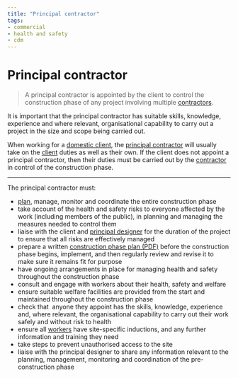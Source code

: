 ```yaml
---
title: "Principal contractor"
tags: 
- commercial
- health and safety
- cdm
---
```

# Principal contractor
> A principal contractor is appointed by the client to control the construction phase of any project involving multiple [contractors](notes/Contractor.md). 

It is important that the principal contractor has suitable skills, knowledge, experience and where relevant, organisational capability to carry out a project in the size and scope being carried out.

When working for a [domestic client](notes/Domestic%20client.md), the [principal contractor](notes/Principal%20contractor.md) will usually take on the [client](notes/Commercial%20client.md) duties as well as their own. If the client does not appoint a principal contractor, then their duties must be carried out by the [contractor](notes/Contractor.md) in control of the construction phase.

---
The principal contractor must:

-   [plan](https://www.hse.gov.uk/construction/safetytopics/planning.htm), manage, monitor and coordinate the entire construction phase
-   take account of the health and safety risks to everyone affected by the work (including members of the public), in planning and managing the measures needed to control them
-   liaise with the client and [principal designer](notes/Principal%20designer.md) for the duration of the project to ensure that all risks are effectively managed
-   prepare a written [construction phase plan (PDF)](https://www.hse.gov.uk/pubns/cis80.pdf) before the construction phase begins, implement, and then regularly review and revise it to make sure it remains fit for purpose
-   have ongoing arrangements in place for managing health and safety throughout the construction phase
-   consult and engage with workers about their health, safety and welfare
-   ensure suitable welfare facilities are provided from the start and maintained throughout the construction phase
-   check that  anyone they appoint has the skills, knowledge, experience and, where relevant, the organisational capability to carry out their work safely and without risk to health
-   ensure all [workers](https://www.hse.gov.uk/construction/cdm/2015/workers.htm) have site-specific inductions, and any further information and training they need
-   take steps to prevent unauthorised access to the site
-   liaise with the principal designer to share any information relevant to the planning, management, monitoring and coordination of the pre-construction phase







